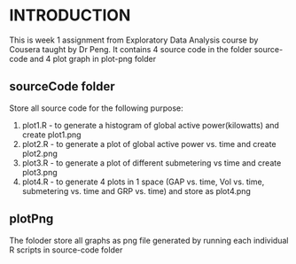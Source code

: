 # INTRODUCTION
This is week 1 assignment from Exploratory Data Analysis course by Cousera taught by Dr Peng. It contains 4 source code in the folder source-code and 4 plot graph in plot-png folder

## sourceCode folder
Store all source code for the following purpose:
1. plot1.R - to generate a histogram of global active power(kilowatts) and create plot1.png
2. plot2.R - to generate a plot of global active power vs. time and create plot2.png
3. plot3.R - to generate a plot of different submetering vs time and create plot3.png
4. plot4.R - to generate 4 plots in 1 space (GAP vs. time, Vol vs. time, submetering vs. time and GRP vs. time) and store as plot4.png

## plotPng
The foloder store all graphs as png file generated by running each individual R scripts in source-code folder
